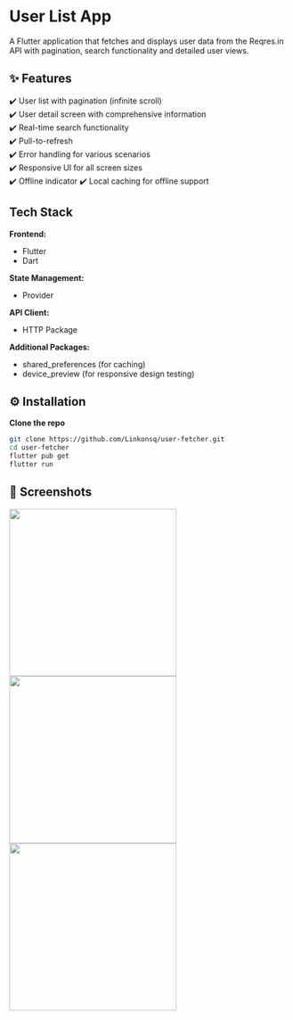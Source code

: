 # User List App

A Flutter application that fetches and displays user data from the Reqres.in API with pagination, search functionality and detailed user views.

## **✨ Features**
✔️ User list with pagination (infinite scroll)  
✔️ User detail screen with comprehensive information  
✔️ Real-time search functionality  
✔️ Pull-to-refresh  
✔️ Error handling for various scenarios  
✔️ Responsive UI for all screen sizes  
✔️ Offline indicator
✔️ Local caching for offline support

## Tech Stack
**Frontend:**
- Flutter
- Dart

**State Management:**
- Provider

**API Client:**
- HTTP Package

**Additional Packages:**
- shared_preferences (for caching)
- device_preview (for responsive design testing)

## **⚙️ Installation**
**Clone the repo**
   ```sh
   git clone https://github.com/Linkonsq/user-fetcher.git
   cd user-fetcher
   flutter pub get
   flutter run
```  
## **📸 Screenshots**
<img src="https://github.com/user-attachments/assets/b2b05aab-5897-4de1-be51-7ff7226fc93e" alt="" width="300" />
<img src="https://github.com/user-attachments/assets/778659f8-9d1e-49f6-a772-7ca0247b8dae" alt="" width="300" />
<img src="https://github.com/user-attachments/assets/b8c0698a-1ff1-4049-b7cc-6b3a5a561207" alt="" width="300" />

